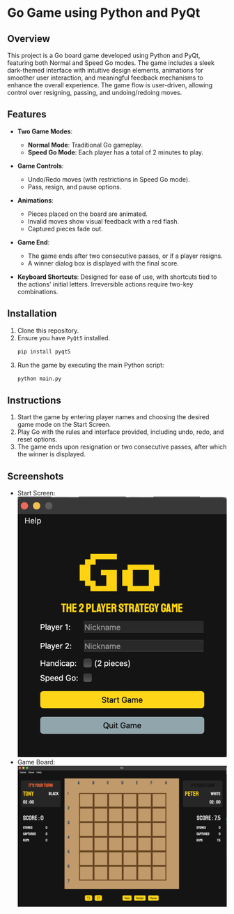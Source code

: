 # Go Game using Python and PyQt

## Overview

This project is a Go board game developed using Python and PyQt, featuring both Normal and Speed Go modes. The game includes a sleek dark-themed interface with intuitive design elements, animations for smoother user interaction, and meaningful feedback mechanisms to enhance the overall experience. The game flow is user-driven, allowing control over resigning, passing, and undoing/redoing moves.

## Features

- **Two Game Modes**: 
  - **Normal Mode**: Traditional Go gameplay.
  - **Speed Go Mode**: Each player has a total of 2 minutes to play.
  
- **Game Controls**:
  - Undo/Redo moves (with restrictions in Speed Go mode).
  - Pass, resign, and pause options.
  
- **Animations**:
  - Pieces placed on the board are animated.
  - Invalid moves show visual feedback with a red flash.
  - Captured pieces fade out.
  
- **Game End**:
  - The game ends after two consecutive passes, or if a player resigns.
  - A winner dialog box is displayed with the final score.

- **Keyboard Shortcuts**: Designed for ease of use, with shortcuts tied to the actions' initial letters. Irreversible actions require two-key combinations.

## Installation

1. Clone this repository.
2. Ensure you have `PyQt5` installed.
    ```bash
    pip install pyqt5
    ```
3. Run the game by executing the main Python script:
    ```bash
    python main.py
    ```

## Instructions

1. Start the game by entering player names and choosing the desired game mode on the Start Screen.
2. Play Go with the rules and interface provided, including undo, redo, and reset options.
3. The game ends upon resignation or two consecutive passes, after which the winner is displayed.

## Screenshots
- Start Screen: ![Start Screen](/images/startscreenSS.png)
- Game Board: ![Game Board](/images/gameplaySS.png)
